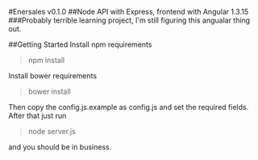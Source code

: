 #Enersales v0.1.0
##Node API with Express, frontend with Angular 1.3.15
###Probably terrible learning project, I'm still figuring this angualar thing out.

##Getting Started
Install npm requirements
>npm install

Install bower requirements
>bower install

Then copy the config.js.example as config.js and set the required fields.
After that just run
>node server.js

and you should be in business.
